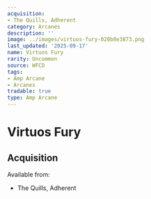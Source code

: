 ```yaml
---
acquisition:
- The Quills, Adherent
category: Arcanes
description: ''
image: ../images/virtuos-fury-020b8e3873.png
last_updated: '2025-09-17'
name: Virtuos Fury
rarity: Uncommon
source: WFCD
tags:
- Amp Arcane
- Arcanes
tradable: true
type: Amp Arcane
---
```


# Virtuos Fury

## Acquisition

Available from:
- The Quills, Adherent

